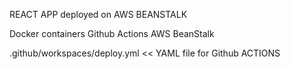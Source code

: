 REACT APP deployed on AWS BEANSTALK



Docker containers
Github Actions
AWS BeanStalk



.github/workspaces/deploy.yml << YAML file for Github ACTIONS
